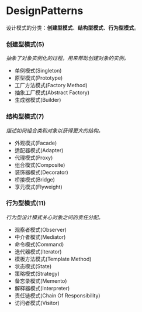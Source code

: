# DesignPatterns


设计模式的分类：**创建型模式**、**结构型模式**、**行为型模式**。



### 创建型模式(5)

*抽象了对象实例化的过程，用来帮助创建对象的实例。*

- 单例模式(Singleton)
- 原型模式(Prototype)
- 工厂方法模式(Factory Method)
- 抽象工厂模式(Abstract Factory)
- 生成器模式(Builder)



### 结构型模式(7)

*描述如何组合类和对象以获得更大的结构。*

- 外观模式(Facade)
- 适配器模式(Adapter)
- 代理模式(Proxy)
- 组合模式(Composite)
- 装饰器模式(Decorator)
- 桥接模式(Bridge)
- 享元模式(Flyweight)



### 行为型模式(11)

*行为型设计模式关心对象之间的责任分配。*

- 观察者模式(Observer)
- 中介者模式(Mediator)
- 命令模式(Command)
- 迭代器模式(Iterator)
- 模板方法模式(Template Method)
- 状态模式(State)
- 策略模式(Strategy)
- 备忘录模式(Memento)
- 解释器模式(Interpreter)
- 责任链模式(Chain Of Responsibility)
- 访问者模式(Visitor)